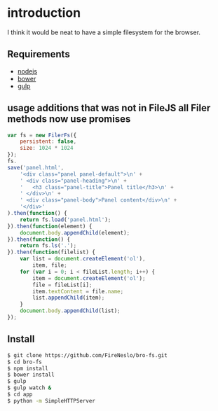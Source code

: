 # introduction
I think it would be neat to have a simple filesystem for the browser.

## Requirements
* [nodejs](http://nodejs.org)
* [bower](http://bower.io)
* [gulp](http://gulpjs.com)

## usage additions that was not in FileJS all Filer methods now use promises
```js
var fs = new FilerFs({
    persistent: false,
    size: 1024 * 1024
});
fs.
save('panel.html',
    '<div class="panel panel-default">\n' +
    ' <div class="panel-heading">\n' +
    '   <h3 class="panel-title">Panel title</h3>\n' +
    ' </div>\n' +
    ' <div class="panel-body">Panel content</div>\n' +
    '</div>'
).then(function() {
    return fs.load('panel.html');
}).then(function(element) {
    document.body.appendChild(element);
}).then(function() {
    return fs.ls('.');
}).then(function(filelist) {
    var list = document.createElement('ol'),
        item, file;
    for (var i = 0; i < fileList.length; i++) {
        item = document.createElement('ol');
        file = fileList[i];
        item.textContent = file.name;
        list.appendChild(item);
    }
    document.body.appendChild(list);
});
```


## Install

``` bash
$ git clone https://github.com/FireNeslo/bro-fs.git
$ cd bro-fs
$ npm install
$ bower install
$ gulp
$ gulp watch &
$ cd app
$ python -m SimpleHTTPServer
```